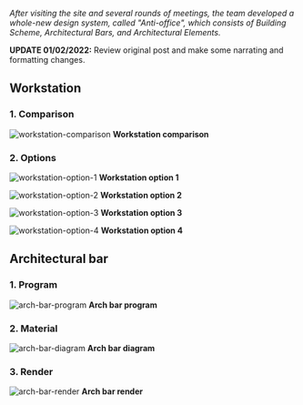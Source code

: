_After visiting the site and several rounds of meetings, the team developed a whole-new design system, called "Anti-office", which consists of Building Scheme, Architectural Bars, and Architectural Elements._

**UPDATE 01/02/2022:** Review original post and make some narrating and formatting changes.

## Workstation

### 1. Comparison

![workstation-comparison](../assets/post/image/anti-office/workstation-comparison.webp)
**Workstation comparison**

### 2. Options

![workstation-option-1](../../howiework/assets/post/image/anti-office/workstation-option-1.webp)
**Workstation option 1**

![workstation-option-2](../../howiework/assets/post/image/anti-office/workstation-option-2.webp)
**Workstation option 2**

![workstation-option-3](../../howiework/assets/post/image/anti-office/workstation-option-3.webp)
**Workstation option 3**

![workstation-option-4](../../howiework/assets/post/image/anti-office/workstation-option-4.webp)
**Workstation option 4**

## Architectural bar

### 1. Program

![arch-bar-program](../../howiework/assets/post/image/anti-office/arch-bar-program.webp)
**Arch bar program**

### 2. Material

![arch-bar-diagram](../../howiework/assets/post/image/anti-office/arch-bar-diagram.webp)
**Arch bar diagram**

### 3. Render

![arch-bar-render](../../howiework/assets/post/image/anti-office/arch-bar-render.webp)
**Arch bar render**
